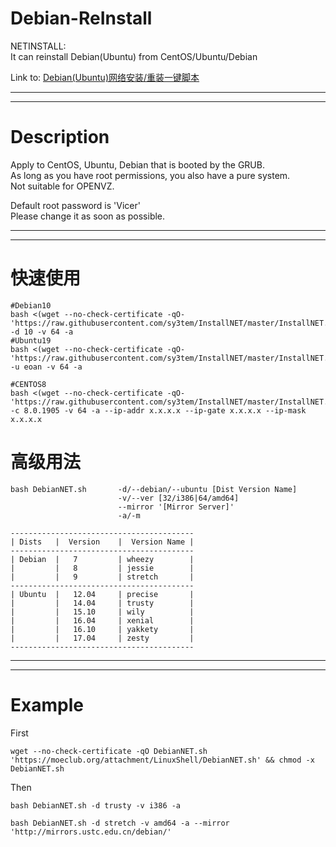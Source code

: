 # Debian-ReInstall
NETINSTALL:     
It can reinstall Debian(Ubuntu) from CentOS/Ubuntu/Debian         

Link to: [Debian(Ubuntu)网络安装/重装一键脚本](https://moeclub.org/2017/03/25/82/)     

--------------------------------------------------------------  
--------------------------------------------------------------  
# Description
Apply to CentOS, Ubuntu, Debian that is booted by the GRUB.      
As long as you have root permissions, you also have a pure system.        
Not suitable for OPENVZ.    
  
Default root password is 'Vicer'      
Please change it as soon as possible.     

--------------------------------------------------------------    
--------------------------------------------------------------   
# 快速使用
```
#Debian10
bash <(wget --no-check-certificate -qO- 'https://raw.githubusercontent.com/sy3tem/InstallNET/master/InstallNET.sh') -d 10 -v 64 -a
#Ubuntu19
bash <(wget --no-check-certificate -qO- 'https://raw.githubusercontent.com/sy3tem/InstallNET/master/InstallNET.sh') -u eoan -v 64 -a

#CENTOS8
bash <(wget --no-check-certificate -qO- 'https://raw.githubusercontent.com/sy3tem/InstallNET/master/InstallNET.sh') -c 8.0.1905 -v 64 -a --ip-addr x.x.x.x --ip-gate x.x.x.x --ip-mask x.x.x.x

```
# 高级用法
```
bash DebianNET.sh       -d/--debian/--ubuntu [Dist Version Name]
                        -v/--ver [32/i386|64/amd64]
                        --mirror '[Mirror Server]'
                        -a/-m
```
                        

```
-----------------------------------------    
| Dists   |  Version    |  Version Name |  
-----------------------------------------    
| Debian  |   7         | wheezy        |   
|         |   8         | jessie        |
|         |   9         | stretch       | 
-----------------------------------------    
| Ubuntu  |   12.04     | precise       |
|         |   14.04     | trusty        |
|         |   15.10     | wily          |
|         |   16.04     | xenial        | 
|         |   16.10     | yakkety       | 
|         |   17.04     | zesty         |
-----------------------------------------      
```
--------------------------------------------------------------    
--------------------------------------------------------------    

# Example
First
```
wget --no-check-certificate -qO DebianNET.sh 'https://moeclub.org/attachment/LinuxShell/DebianNET.sh' && chmod -x DebianNET.sh
```
Then
```
bash DebianNET.sh -d trusty -v i386 -a
```
```
bash DebianNET.sh -d stretch -v amd64 -a --mirror 'http://mirrors.ustc.edu.cn/debian/'
```
